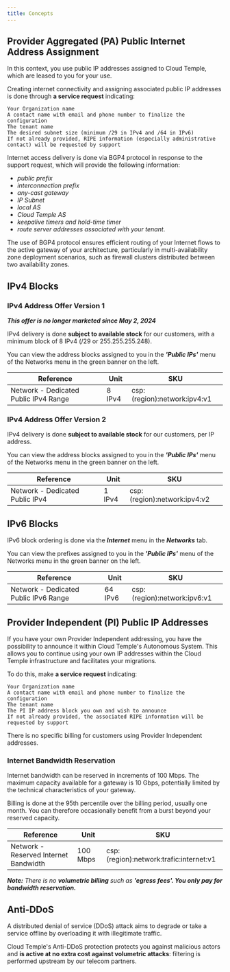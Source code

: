 ```yaml
---
title: Concepts
---
```


## Provider Aggregated (PA) Public Internet Address Assignment

In this context, you use public IP addresses assigned to Cloud Temple, which are leased to you for your use.

Creating internet connectivity and assigning associated public IP addresses is done through __a service request__ indicating:

    Your Organization name
    A contact name with email and phone number to finalize the configuration
    The tenant name
    The desired subnet size (minimum /29 in IPv4 and /64 in IPv6)
    If not already provided, RIPE information (especially administrative contact) will be requested by support

Internet access delivery is done via BGP4 protocol in response to the support request, which will provide the following information:

- *public prefix*
- *interconnection prefix*
- *any-cast gateway*
- *IP Subnet*
- *local AS*
- *Cloud Temple AS*
- *keepalive timers and hold-time timer*
- *route server addresses associated with your tenant*.

The use of BGP4 protocol ensures efficient routing of your Internet flows to the active gateway of your architecture, particularly in multi-availability zone deployment scenarios, such as firewall clusters distributed between two availability zones.

## IPv4 Blocks

### IPv4 Address Offer Version 1

__*This offer is no longer marketed since May 2, 2024*__

IPv4 delivery is done __subject to available stock__ for our customers, with a minimum block of 8 IPv4 (/29 or 255.255.255.248).

You can view the address blocks assigned to you in the __*'Public IPs'*__ menu of the Networks menu in the green banner on the left.

| Reference                           | Unit   | SKU                          |
| ----------------------------------- | ------ | ---------------------------- |
| Network - Dedicated Public IPv4 Range | 8 IPv4 | csp:(region):network:ipv4:v1 |

### IPv4 Address Offer Version 2

IPv4 delivery is done __subject to available stock__ for our customers, per IP address.

You can view the address blocks assigned to you in the __*'Public IPs'*__ menu of the Networks menu in the green banner on the left.

| Reference                      | Unit   | SKU                          |
| ------------------------------ | ------ | ---------------------------- |
| Network - Dedicated Public IPv4 | 1 IPv4 | csp:(region):network:ipv4:v2 |

## IPv6 Blocks

IPv6 block ordering is done via the __*Internet*__ menu in the __*Networks*__ tab.

You can view the prefixes assigned to you in the __*'Public IPs'*__ menu of the Networks menu in the green banner on the left.

| Reference                           | Unit    | SKU                          |
| ----------------------------------- | ------- | ---------------------------- |
| Network - Dedicated Public IPv6 Range | 64 IPv6 | csp:(region):network:ipv6:v1 |

## Provider Independent (PI) Public IP Addresses

If you have your own Provider Independent addressing, you have the possibility to announce it within Cloud Temple's Autonomous System. This allows you to continue using your own IP addresses within the Cloud Temple infrastructure and facilitates your migrations.

To do this, make __a service request__ indicating:

    Your Organization name
    A contact name with email and phone number to finalize the configuration
    The tenant name
    The PI IP address block you own and wish to announce
    If not already provided, the associated RIPE information will be requested by support

There is no specific billing for customers using Provider Independent addresses.

### Internet Bandwidth Reservation

Internet bandwidth can be reserved in increments of 100 Mbps. The maximum capacity available for a gateway is 10 Gbps, potentially limited by the technical characteristics of your gateway.

Billing is done at the 95th percentile over the billing period, usually one month. You can therefore occasionally benefit from a burst beyond your reserved capacity.

| Reference                              | Unit     | SKU                                     |
| -------------------------------------- | -------- | --------------------------------------- |
| Network - Reserved Internet Bandwidth  | 100 Mbps | csp:(region):network:trafic:internet:v1 |

__*Note:*__
*There is no __volumetric billing__ such as __'egress fees'. You only pay for bandwidth reservation.__*

## Anti-DDoS

A distributed denial of service (DDoS) attack aims to degrade or take a service offline by overloading it with illegitimate traffic.

Cloud Temple's Anti-DDoS protection protects you against malicious actors and __is active at no extra cost against volumetric attacks__: filtering is performed upstream by our telecom partners.
